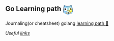 [link-useful]: DOCS/Useful-links.md
[docs]: DOCS

## Go Learning path <a href="https://github.com/egonelbre/gophers"><img src="gopher-idea.png" align="top"/></a>

Journaling(or cheatsheet) golang [learning path :notebook:][docs]

_Useful [links][link-useful]_